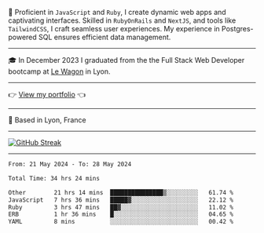 📖 Proficient in `JavaScript` and `Ruby`, I create dynamic web apps and captivating interfaces. Skilled in `RubyOnRails` and `NextJS`, and tools like `TailwindCSS`, I craft seamless user experiences. My experience in Postgres-powered SQL ensures efficient data management.

***

🎓 In December 2023 I graduated from the the Full Stack Web Developer bootcamp at [Le Wagon](https://www.lewagon.com/) in Lyon.

***

👉 <a href="https://www.davidlau.dev/" target="_blank">View my portfolio</a> 👈

***

📍 Based in Lyon, France

***

[![GitHub Streak](https://streak-stats.demolab.com?user=kaimunlau&theme=github-dark&hide_border=true)](https://git.io/streak-stats)

***

<!--START_SECTION:waka-->

```txt
From: 21 May 2024 - To: 28 May 2024

Total Time: 34 hrs 24 mins

Other        21 hrs 14 mins  ███████████████▒░░░░░░░░░   61.74 %
JavaScript   7 hrs 36 mins   █████▓░░░░░░░░░░░░░░░░░░░   22.12 %
Ruby         3 hrs 47 mins   ██▓░░░░░░░░░░░░░░░░░░░░░░   11.02 %
ERB          1 hr 36 mins    █░░░░░░░░░░░░░░░░░░░░░░░░   04.65 %
YAML         8 mins          ░░░░░░░░░░░░░░░░░░░░░░░░░   00.42 %
```

<!--END_SECTION:waka-->
